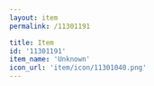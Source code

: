 ```yaml
---
layout: item
permalink: /11301191

title: Item
id: '11301191'
item_name: 'Unknown'
icon_url: 'item/icon/11301040.png'
---
```

